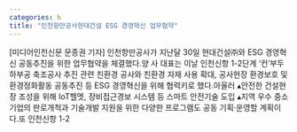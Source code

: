 ```yaml
---
categories: h
title: "인천항만공사현대건설 ESG 경영혁신 업무협약"
---
```

[미디어인천신문 문종권 기자] 인천항만공사가 지난달 30일 현대건설㈜와 ESG 경영혁신 공동추진을 위한 업무협약을 체결했다.양 사 대표는 이날 인천신항 1-2단계 ‘컨’부두 하부공 축조공사 추진 관련 친환경 공사와 친환경 자재 사용 확대, 공사현장 환경보호 및 환경정화활동 공동추진 등 ESG 경영혁신을 위해 협력키로 했다.아울러 ▴안전한 건설현장 조성을 위해 IoT헬멧, 장비접근경보 시스템 등 스마트 안전기술 도입 ▴지역 우수 중소기업의 판로개척과 기술개발 지원을 위한 다양한 프로그램도 공동 기획·운영할 계획이다.또 인천신항 1-2